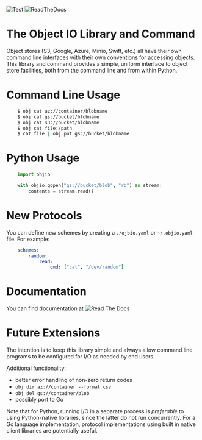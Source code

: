 ![Test](https://github.com/tmbdev/objio/workflows/Test/badge.svg)
![ReadTheDocs](https://readthedocs.org/projects/pip/badge/?version=stable)

# The Object IO Library and Command

Object stores (S3, Google, Azure, Minio, Swift, etc.) all have their own
command line interfaces with their own conventions for accessing objects.
This library and command provides a simple, uniform interface to object
store facilities, both from the command line and from within Python.

# Command Line Usage

```Bash
    $ obj cat az://container/blobname
    $ obj cat gs://bucket/blobname
    $ obj cat s3://bucket/blobname
    $ obj cat file:/path
    $ cat file | obj put gs://bucket/blobname
```

# Python Usage

```Python
    import objio

    with objio.gopen("gs://bucket/blob", "rb") as stream:
        contents = stream.read()
```

# New Protocols

You can define new schemes by creating a `./ojbio.yaml` or `~/.objio.yaml`
file. For example:

```YAML
    schemes:
        random:
            read:
                cmd: ["cat", "/dev/random"]
```

# Documentation

You can find documentation at ![Read The Docs](http://objio.readthedocs.io)

# Future Extensions

The intention is to keep this library simple and always allow command line
programs to be configured for I/O as needed by end users.

Additional functionality:

- better error handling of non-zero return codes
- `obj dir az://container --format csv`
- `obj del gs://container/blob`
- possibly port to Go 

Note that for Python, running I/O in a separate process is _preferable_ to using
Python-native libraries, since the latter do not run concurrently. For a Go
language implementation, protocol implementations using built in native client
libraries are potentially useful.
